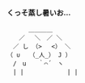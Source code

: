 **くっそ蒸し暑いお…**
```
　　 　＿＿＿＿
　　／ 　＼　／ ＼
　／ し （> 　<） ＼
（ ∪　　（_人_） J ）
　/　u　　｀⌒´　ヽ　
　| | 　 　　　　　| |
```
